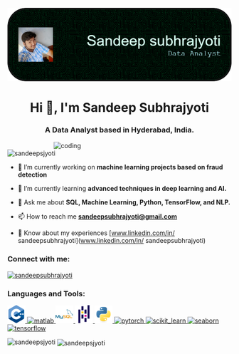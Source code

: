 ![logo](https://github.com/sandeepsjyoti/sandeepsjyoti/blob/main/github-header-image.png)
<h1 align="center">Hi 👋, I'm Sandeep Subhrajyoti</h1>
<h3 align="center">A Data Analyst based in Hyderabad, India.</h3>

<img align="right" alt="coding" width="400" src="https://camo.githubusercontent.com/7de37139d0b4c1ce40865e799b446c0e963a3dd8fb68d239707237c40604fa3d/68747470733a2f2f63646e2e6472696262626c652e636f6d2f75736572732f3733303730332f73637265656e73686f74732f363538313234332f6176656e746f2e676966">

<p align="left"> <img src="https://komarev.com/ghpvc/?username=sandeepsjyoti&label=Profile%20views&color=0e75b6&style=flat" alt="sandeepsjyoti" /> </p>

- 🔭 I’m currently working on **machine learning projects based on fraud detection**

- 🌱 I’m currently learning **advanced techniques in deep learning and AI.**

- 💬 Ask me about **SQL, Machine Learning, Python, TensorFlow, and NLP.**

- 📫 How to reach me **sandeepsubhrajyoti@gmail.com**

- 📄 Know about my experiences [www.linkedin.com/in/ sandeepsubhrajyoti](www.linkedin.com/in/ sandeepsubhrajyoti)

<h3 align="left">Connect with me:</h3>
<p align="left">
<a href="https://linkedin.com/in/sandeepsubhrajyoti" target="blank"><img align="center" src="https://raw.githubusercontent.com/rahuldkjain/github-profile-readme-generator/master/src/images/icons/Social/linked-in-alt.svg" alt="sandeepsubhrajyoti" height="30" width="40" /></a>
</p>

<h3 align="left">Languages and Tools:</h3>
<p align="left"> <a href="https://www.w3schools.com/cpp/" target="_blank" rel="noreferrer"> <img src="https://raw.githubusercontent.com/devicons/devicon/master/icons/cplusplus/cplusplus-original.svg" alt="cplusplus" width="40" height="40"/> </a> <a href="https://www.mathworks.com/" target="_blank" rel="noreferrer"> <img src="https://upload.wikimedia.org/wikipedia/commons/2/21/Matlab_Logo.png" alt="matlab" width="40" height="40"/> </a> <a href="https://www.mysql.com/" target="_blank" rel="noreferrer"> <img src="https://raw.githubusercontent.com/devicons/devicon/master/icons/mysql/mysql-original-wordmark.svg" alt="mysql" width="40" height="40"/> </a> <a href="https://pandas.pydata.org/" target="_blank" rel="noreferrer"> <img src="https://raw.githubusercontent.com/devicons/devicon/2ae2a900d2f041da66e950e4d48052658d850630/icons/pandas/pandas-original.svg" alt="pandas" width="40" height="40"/> </a> <a href="https://www.python.org" target="_blank" rel="noreferrer"> <img src="https://raw.githubusercontent.com/devicons/devicon/master/icons/python/python-original.svg" alt="python" width="40" height="40"/> </a> <a href="https://pytorch.org/" target="_blank" rel="noreferrer"> <img src="https://www.vectorlogo.zone/logos/pytorch/pytorch-icon.svg" alt="pytorch" width="40" height="40"/> </a> <a href="https://scikit-learn.org/" target="_blank" rel="noreferrer"> <img src="https://upload.wikimedia.org/wikipedia/commons/0/05/Scikit_learn_logo_small.svg" alt="scikit_learn" width="40" height="40"/> </a> <a href="https://seaborn.pydata.org/" target="_blank" rel="noreferrer"> <img src="https://seaborn.pydata.org/_images/logo-mark-lightbg.svg" alt="seaborn" width="40" height="40"/> </a> <a href="https://www.tensorflow.org" target="_blank" rel="noreferrer"> <img src="https://www.vectorlogo.zone/logos/tensorflow/tensorflow-icon.svg" alt="tensorflow" width="40" height="40"/> </a> </p>

<p><img align="left" src="https://github-readme-stats.vercel.app/api/top-langs?username=sandeepsjyoti&show_icons=true&locale=en&layout=compact" alt="sandeepsjyoti" /></p>

<p>&nbsp;<img align="center" src="https://github-readme-stats.vercel.app/api?username=sandeepsjyoti&show_icons=true&locale=en" alt="sandeepsjyoti" /></p>
